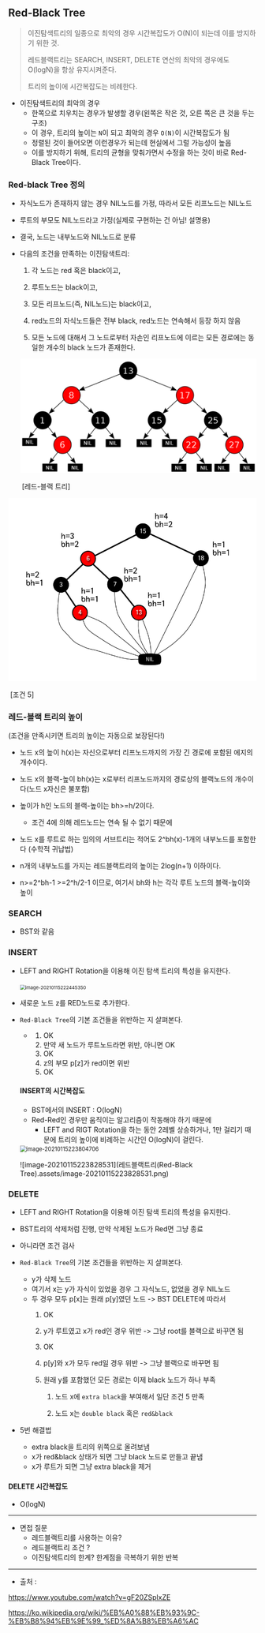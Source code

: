 ## Red-Black Tree

> 이진탐색트리의 일종으로 최악의 경우 시간복잡도가 O(N)이 되는데 이를 방지하기 위한 것.
>
> 레드블랙트리는 SEARCH, INSERT, DELETE 연산의 최악의 경우에도 O(logN)을 항상 유지시켜준다.
>
> 트리의 높이에 시간복잡도는 비례한다.



* 이진탐색트리의 최악의 경우
  * 한쪽으로 치우치는 경우가 발생할 경우(왼쪽은 작은 것, 오른 쪽은 큰 것을 두는 구조)
  * 이 경우, 트리의 높이는 `N`이 되고 최악의 경우 `O(N)`이 시간복잡도가 됨 
  * 정렬된 것이 들어오면 이런경우가 되는데 현실에서 그럴 가능성이 높음
  * 이를 방지하기 위해, 트리의 균형을 맞춰가면서 수정을 하는 것이 바로 Red-Black Tree이다.



###  Red-black Tree 정의 

* 자식노드가 존재하지 않는 경우 NIL노드를 가정, 따라서 모든 리프노드는 NIL노드

* 루트의 부모도 NIL노드라고 가정(실제로 구현하는 건 아님! 설명용)

* 결국, 노드는 내부노드와 NIL노드로 분류



* 다음의 조건을 만족하는 이진탐색트리: 

  1) 각 노드는 red 혹은 black이고,

  2) 루트노드는 black이고,

  3) 모든 리프노드(즉, NIL노드)는 black이고,

  4) red노드의 자식노드들은 전부 black, red노드는 연속해서 등장 하지 않음

  5) 모든 노드에 대해서 그 노드로부터 자손인 리프노드에 이르는 모든 경로에는 동일한 개수의 black 노드가   존재한다.

  <img src="Red-Black Tree.assets/1280px-Red-black_tree_example.svg.png" alt="1280px-Red-black_tree_example.svg" style="zoom:80%;" />
  
  
  
  ​																[레드-블랙 트리]



<img src="Red-Black Tree.assets/image-20210115221829068.png" alt="image-20210115221829068" style="zoom:80%;" />



​																							[조건 5]

### 레드-블랙 트리의 높이



(조건을 만족시키면 트리의 높이는 자동으로 보장된다!)

* 노드 x의 높이 h(x)는 자신으로부터 리프노드까지의 가장 긴 경로에 포함된 에지의 개수이다.

* 노드 x의 블랙-높이 bh(x)는 x로부터 리프노드까지의 경로상의 블랙노드의 개수이다(노드 x자신은 불포함)

* 높이가 h인 노드의 블랙-높이는 bh>=h/2이다.
  * 조건 4에 의해 레드노드는 연속 될 수 없기 때문에

* 노드 x를 루트로 하는 임의의 서브트리는 적어도 2^bh(x)-1개의 내부노드를 포함한다 (수학적 귀납법)

* n개의 내부노드를 가지는 레드블랙트리의 높이는 2log(n+1) 이하이다.

* n>=2^bh-1 >=2^h/2-1 이므로, 여기서 bh와 h는 각각 루트 노드의 블랙-높이와 높이

 

### SEARCH

* BST와 같음

### INSERT

* LEFT and RIGHT Rotation을 이용해 이진 탐색 트리의 특성을 유지한다.

  <img src="레드블랙트리(Red-Black Tree).assets/image-20210115222445350.png" alt="image-20210115222445350" style="zoom: 67%;" />

* 새로운 노드 z를 RED노드로 추가한다.

* `Red-Black Tree`의 기본 조건들을 위반하는 지 살펴본다.

  * 1. OK
    2.  만약 새 노드가 루트노드라면 위반, 아니면 OK
    3.  OK
    4.  z의 부모 p[z]가 red이면 위반
    5.  OK

  #### INSERT의 시간복잡도

	* BST에서의 INSERT : O(logN)
	* Red-Red인 경우만 움직이는 알고리즘이 작동해야 하기 때문에
	  * LEFT and RIGT Rotation을 하는 동안 2레벨 상승하거나, 1만 걸리기 때문에 트리의 높이에 비례하는 시간인 O(logN)이 걸린다.
	
	<img src="레드블랙트리(Red-Black Tree).assets/image-20210115223804706.png" alt="image-20210115223804706" style="zoom: 80%;" />
	
	![image-20210115223828531](레드블랙트리(Red-Black Tree).assets/image-20210115223828531.png)

### DELETE 

* LEFT and RIGHT Rotation을 이용해 이진 탐색 트리의 특성을 유지한다.
* BST트리의 삭제처럼 진행, 만약 삭제된 노드가 Red면 그냥 종료
* 아니라면 조건 검사
* `Red-Black Tree`의 기본 조건들을 위반하는 지 살펴본다.
  * y가 삭제 노드
  * 여기서 x는 y가 자식이 있었을 경우 그 자식노드, 없었을 경우 NIL노드
  * 두 경우 모두 p[x]는 원래 p[y]였던 노드		-> BST DELETE에 따라서
    1. OK

    2. y가 루트였고 x가 red인 경우 위반 -> 그냥 root를 블랙으로 바꾸면 됨

    3. OK

    4. p[y]와 x가 모두 red일 경우 위반 -> 그냥 블랙으로 바꾸면 됨

    5. 원래 y를 포함했던 모든 경로는 이제 black 노드가 하나 부족

       1) 노드 x에 `extra black`을 부여해서 일단 조건 5 만족

       2) 노드 x는 `double black` 혹은 `red&black`

* 5번 해결법

  * extra black을 트리의 위쪽으로 올려보냄
  * x가 red&black 상태가 되면 그냥 black 노드로 만들고 끝냄
  * x가 루트가 되면 그냥 extra black을 제거

  

#### DELETE 시간복잡도

* O(logN)



---

* 면접 질문
  - 레드블랙트리를 사용하는 이유?
  - 레드블랙트리 조건 ?
  - 이진탐색트리의 한계? 한계점을 극복하기 위한 반복



---

* 출처 :  

https://www.youtube.com/watch?v=gF20ZSplxZE

https://ko.wikipedia.org/wiki/%EB%A0%88%EB%93%9C-%EB%B8%94%EB%9E%99_%ED%8A%B8%EB%A6%AC

